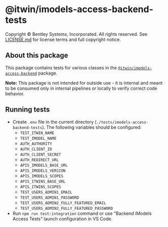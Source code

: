 # @itwin/imodels-access-backend-tests

Copyright © Bentley Systems, Incorporated. All rights reserved. See [LICENSE.md](./LICENSE.md) for license terms and full copyright notice.

## About this package

This package contains tests for various classes in the [`@itwin/imodels-access-backend`](../../itwin-platform-access/imodels-access-backend/README.md) package.

**Note:** This package is not intended for outside use - it is internal and meant to be consumed only in internal pipelines or locally to verify correct code behavior.

## Running tests

- Create `.env` file in the current directory (`./tests/imodels-access-backend-tests`). The following variables should be configured:
  - `TEST_ITWIN_NAME`
  - `TEST_IMODEL_NAME`
  - `AUTH_AUTHORITY`
  - `AUTH_CLIENT_ID`
  - `AUTH_CLIENT_SECRET`
  - `AUTH_REDIRECT_URL`
  - `APIS_IMODELS_BASE_URL`
  - `APIS_IMODELS_VERSION`
  - `APIS_IMODELS_SCOPES`
  - `APIS_ITWINS_BASE_URL`
  - `APIS_ITWINS_SCOPES`
  - `TEST_USERS_ADMIN1_EMAIL`
  - `TEST_USERS_ADMIN1_PASSWORD`
  - `TEST_USERS_ADMIN2_FULLY_FEATURED_EMAIL`
  - `TEST_USERS_ADMIN2_FULLY_FEATURED_PASSWORD`
- Run `npm run test:integration` command or use "Backend iModels Access Tests" launch configuration in VS Code.
